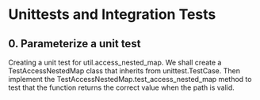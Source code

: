 # Unittests and Integration Tests

## 0. Parameterize a unit test

Creating a unit test for util.access_nested_map. We shall create a TestAccessNestedMap class that inherits from unittest.TestCase. Then implement the TestAccessNestedMap.test_access_nested_map method to test that the function returns the correct value when the path is valid.
